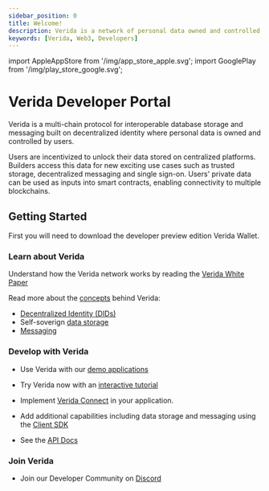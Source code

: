 ```yaml
---
sidebar_position: 0
title: Welcome!
description: Verida is a network of personal data owned and controlled by users.
keywords: [Verida, Web3, Developers]
---
```

import AppleAppStore from '/img/app_store_apple.svg';
import GooglePlay from '/img/play_store_google.svg';


# Verida Developer Portal

Verida is a multi-chain protocol for interoperable database storage and messaging built on decentralized identity where personal data is owned and controlled by users.

Users are incentivized to unlock their data stored on centralized platforms. Builders access this data for new exciting use cases such as trusted storage, decentralized messaging and single sign-on. Users' private data can be used as inputs into smart contracts, enabling connectivity to multiple blockchains.


## Getting Started

First you will need to download the developer preview edition Verida Wallet. 

[<AppleAppStore className="appstorebutton" />](https://apps.apple.com/us/app/verida-vault/id1546599632)
[<GooglePlay className="appstorebutton" />](https://play.google.com/store/apps/details?id=io.verida.vault)


### Learn about Verida

Understand how the Verida network works by reading the [Verida White Paper](https://www.verida.io/whitepaper?utm=devportal)

Read more about the [concepts](/docs/concepts) behind Verida:

* [Decentralized Identity (DIDs)](/docs/concepts/accounts-and-identity)
* Self-soverign [data storage](/docs/concepts/data-storage)
* [Messaging](/docs/concepts/messaging)


### Develop with Verida

* Use Verida with our [demo applications](/docs/demos)
* Try Verida now with an [interactive tutorial](/docs/tutorial/introduction)
* Implement [Verida Connect](/docs/single-sign-on-sdk) in your application.
* Add additional capabilities including data storage and messaging using the [Client SDK](/docs/client-sdk)

* See the [API Docs](/docs/api/verida-js)


### Join Verida

* Join our Developer Community on [Discord](https://discord.verida.io)